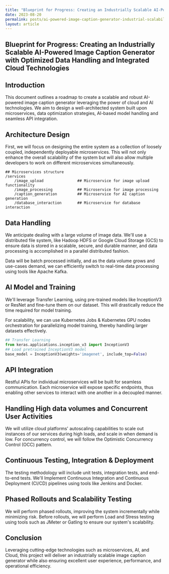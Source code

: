 ```yaml
---
title: "Blueprint for Progress: Creating an Industrially Scalable AI-Powered Image Caption Generator with Optimized Data Handling and Integrated Cloud Technologies"
date: 2023-08-20
permalink: posts/ai-powered-image-caption-generator-industrial-scalability-optimized-data-handling-cloud-technologies
layout: article
---
```


## Blueprint for Progress: Creating an Industrially Scalable AI-Powered Image Caption Generator with Optimized Data Handling and Integrated Cloud Technologies

## Introduction

This document outlines a roadmap to create a scalable and robust AI-powered image caption generator leveraging the power of cloud and AI technologies. We aim to design a well-architected system built upon microservices, data optimization strategies, AI-based model handling and seamless API integration.

## Architecture Design

First, we will focus on designing the entire system as a collection of loosely coupled, independently deployable microservices. This will not only enhance the overall scalability of the system but will also allow multiple developers to work on different microservices simultaneously.

```shell
## Microservices structure
/services
    /image_upload               ## Microservice for image upload functionality
    /image_processing           ## Microservice for image processing
    /caption_generation         ## Microservice for AI caption generation
    /database_interaction       ## Microservice for database interaction
```

## Data Handling

We anticipate dealing with a large volume of image data. We'll use a distributed file system, like Hadoop HDFS or Google Cloud Storage (GCS) to ensure data is stored in a scalable, secure, and durable manner, and data processing is accomplished in a parallel distributed fashion.

Data will be batch processed initially, and as the data volume grows and use-cases demand, we can efficiently switch to real-time data processing using tools like Apache Kafka.

## AI Model and Training

We'll leverage Transfer Learning, using pre-trained models like InceptionV3 or ResNet and fine-tune them on our dataset. This will drastically reduce the time required for model training.

For scalability, we can use Kubernetes Jobs & Kubernetes GPU nodes orchestration for parallelizing model training, thereby handling larger datasets effectively.

```python
## Transfer Learning
from keras.applications.inception_v3 import InceptionV3
## Load pretrained InceptionV3 model
base_model = InceptionV3(weights='imagenet', include_top=False)
```

## API Integration

Restful APIs for individual microservices will be built for seamless communication. Each microservice will expose specific endpoints, thus enabling other services to interact with one another in a decoupled manner.

## Handling High data volumes and Concurrent User Activities

We will utilize cloud platforms' autoscaling capabilities to scale out instances of our services during high loads, and scale in when demand is low. For concurrency control, we will follow the Optimistic Concurrency Control (OCC) pattern.

## Continuous Testing, Integration & Deployment

The testing methodology will include unit tests, integration tests, and end-to-end tests. We'll Implement Continuous Integration and Continuous Deployment (CI/CD) pipelines using tools like Jenkins and Docker.

## Phased Rollouts and Scalability Testing

We will perform phased rollouts, improving the system incrementally while minimizing risk. Before rollouts, we will perform Load and Stress testing using tools such as JMeter or Gatling to ensure our system's scalability.

## Conclusion

Leveraging cutting-edge technologies such as microservices, AI, and Cloud, this project will deliver an industrially scalable image caption generator while also ensuring excellent user experience, performance, and operational efficiency.
